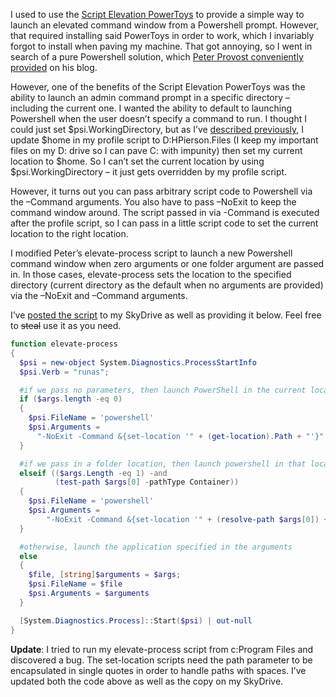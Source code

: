 I used to use the [Script Elevation
PowerToys](http://technet.microsoft.com/en-us/magazine/cc162321.aspx) to
provide a simple way to launch an elevated command window from a
Powershell prompt. However, that required installing said PowerToys in
order to work, which I invariably forgot to install when paving my
machine. That got annoying, so I went in search of a pure Powershell
solution, which [Peter Provost conveniently
provided](http://www.peterprovost.org/blog/post/Powershell-Sudo-(sort-of)-for-Vista-UAC-REDUX.aspx)
on his blog.

However, one of the benefits of the Script Elevation PowerToys was the
ability to launch an admin command prompt in a specific directory –
including the current one. I wanted the ability to default to launching
Powershell when the user doesn’t specify a command to run. I thought I
could just set \$psi.WorkingDirectory, but as I’ve [described
previously](http://devhawk.net/2008/07/28/DevHawks+Slightly+Useful+Powershell+Configuration.aspx),
I update \$home in my profile script to D:HPierson.Files (I keep my
important files on my D: drive so I can pave C: with impunity) then set
my current location to \$home. So I can’t set the current location by
using \$psi.WorkingDirectory – it just gets overridden by my profile
script.

However, it turns out you can pass arbitrary script code to Powershell
via the –Command arguments. You also have to pass –NoExit to keep the
command window around. The script passed in via -Command is executed
after the profile script, so I can pass in a little script code to set
the current location to the right location.

I modified Peter’s elevate-process script to launch a new Powershell
command window when zero arguments or one folder argument are passed in.
In those cases, elevate-process sets the location to the specified
directory (current directory as the default when no arguments are
provided) via the –NoExit and –Command arguments.

I’ve [posted the
script](http://cid-0d9bc809858885a4.skydrive.live.com/self.aspx/DevHawk%20Content/Powershell/elevate-process.ps1)
to my SkyDrive as well as providing it below. Feel free to ~~steal~~ use
it as you need.

``` powershell
function elevate-process  
{  
  $psi = new-object System.Diagnostics.ProcessStartInfo
  $psi.Verb = "runas";

  #if we pass no parameters, then launch PowerShell in the current location
  if ($args.length -eq 0)
  {
    $psi.FileName = 'powershell'
    $psi.Arguments =  
      "-NoExit -Command &{set-location '" + (get-location).Path + "'}"
  }

  #if we pass in a folder location, then launch powershell in that location
  elseif (($args.Length -eq 1) -and  
          (test-path $args[0] -pathType Container))
  {
    $psi.FileName = 'powershell'
    $psi.Arguments =  
        "-NoExit -Command &{set-location '" + (resolve-path $args[0]) + "'}"
  }

  #otherwise, launch the application specified in the arguments
  else
  {
    $file, [string]$arguments = $args;
    $psi.FileName = $file
    $psi.Arguments = $arguments
  }

  [System.Diagnostics.Process]::Start($psi) | out-null
}
```

**Update**: I tried to run my elevate-process script from c:Program
Files and discovered a bug. The set-location scripts need the path
parameter to be encapsulated in single quotes in order to handle paths
with spaces. I’ve updated both the code above as well as the copy on my
SkyDrive.

